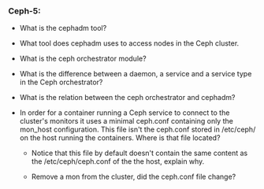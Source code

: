 ### Ceph-5:
- What is the cephadm tool?

- What tool does cephadm uses to access nodes in the Ceph cluster.

- What is the ceph orchestrator module?

- What is the difference between a daemon, a service and a service type in the Ceph orchestrator? 

- What is the relation between the ceph orchestrator and cephadm?

- In order for a container running a Ceph service to connect to the cluster's monitors
  it uses a minimal ceph.conf containing only the mon_host configuration. This file isn't the
  ceph.conf stored in /etc/ceph/ on the host running the containers. Where is that file located?

  - Notice that this file by default doesn't contain the same content as the /etc/ceph/ceph.conf of the 
    the host, explain why.

  - Remove a mon from the cluster, did the ceph.conf file change?